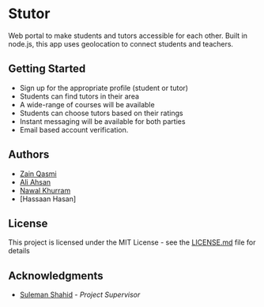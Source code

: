 # Stutor

Web portal to make students and tutors accessible for each other. 
Built in node.js, this app uses geolocation to connect students and teachers. 

## Getting Started

* Sign up for the appropriate profile (student or tutor)
* Students can find tutors in their area
* A wide-range of courses will be available
* Students can choose tutors based on their ratings
* Instant messaging will be available for both parties
* Email based account verification.

## Authors

* [Zain Qasmi](https://github.com/ZainQasmi)
* [Ali Ahsan](https://github.com/aliahsan07)
* [Nawal Khurram](https://github.com/Nawalk25)
* [Hassaan Hasan]

## License

This project is licensed under the MIT License - see the [LICENSE.md](LICENSE.md) file for details

## Acknowledgments

* [Suleman Shahid](https://www.linkedin.com/in/suleman-shahid-%D8%B3%D9%84%DB%8C%D9%85%D8%A7%D9%86-%D8%B4%D8%A7%DB%81%D8%AF-%DB%94-44732a7/) - *Project Supervisor*
